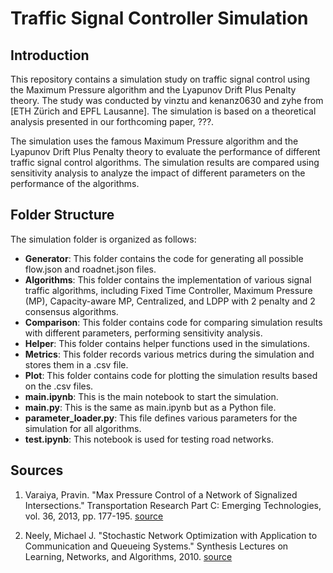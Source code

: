 # Traffic Signal Controller Simulation

## Introduction

This repository contains a simulation study on traffic signal control using the Maximum Pressure algorithm and the Lyapunov Drift Plus Penalty theory. The study was conducted by vinztu and kenanz0630 and zyhe from [ETH Zürich and EPFL Lausanne]. The simulation is based on a theoretical analysis presented in our forthcoming paper, ???.

The simulation uses the famous Maximum Pressure algorithm and the Lyapunov Drift Plus Penalty theory to evaluate the performance of different traffic signal control algorithms. The simulation results are compared using sensitivity analysis to analyze the impact of different parameters on the performance of the algorithms.

## Folder Structure

The simulation folder is organized as follows:

- **Generator**: This folder contains the code for generating all possible flow.json and roadnet.json files.
- **Algorithms**: This folder contains the implementation of various signal traffic algorithms, including Fixed Time Controller, Maximum Pressure (MP), Capacity-aware MP, Centralized, and LDPP with 2 penalty and 2 consensus algorithms.
- **Comparison**: This folder contains code for comparing simulation results with different parameters, performing sensitivity analysis.
- **Helper**: This folder contains helper functions used in the simulations.
- **Metrics**: This folder records various metrics during the simulation and stores them in a .csv file.
- **Plot**: This folder contains code for plotting the simulation results based on the .csv files.
- **main.ipynb**: This is the main notebook to start the simulation.
- **main.py**: This is the same as main.ipynb but as a Python file.
- **parameter_loader.py**: This file defines various parameters for the simulation for all algorithms.
- **test.ipynb**: This notebook is used for testing road networks.

## Sources

1. Varaiya, Pravin. "Max Pressure Control of a Network of Signalized Intersections." Transportation Research Part C: Emerging Technologies, vol. 36, 2013, pp. 177-195. [source](https://doi.org/10.1016/j.trc.2013.08.014)

2. Neely, Michael J. "Stochastic Network Optimization with Application to Communication and Queueing Systems." Synthesis Lectures on Learning, Networks, and Algorithms, 2010. [source](https://doi.org/10.1007/978-3-031-79995-2)
